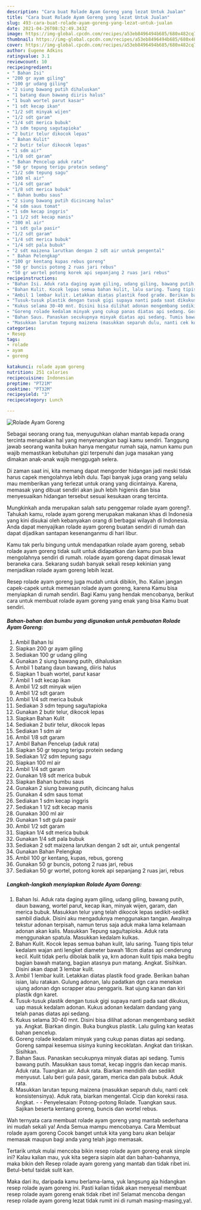 ```yaml
---
description: "Cara buat Rolade Ayam Goreng yang lezat Untuk Jualan"
title: "Cara buat Rolade Ayam Goreng yang lezat Untuk Jualan"
slug: 493-cara-buat-rolade-ayam-goreng-yang-lezat-untuk-jualan
date: 2021-04-26T08:52:49.343Z
image: https://img-global.cpcdn.com/recipes/a53eb8496494b685/680x482cq70/rolade-ayam-goreng-foto-resep-utama.jpg
thumbnail: https://img-global.cpcdn.com/recipes/a53eb8496494b685/680x482cq70/rolade-ayam-goreng-foto-resep-utama.jpg
cover: https://img-global.cpcdn.com/recipes/a53eb8496494b685/680x482cq70/rolade-ayam-goreng-foto-resep-utama.jpg
author: Eugene Adkins
ratingvalue: 3.1
reviewcount: 10
recipeingredient:
- " Bahan Isi"
- "200 gr ayam giling"
- "100 gr udang giling"
- "2 siung bawang putih dihaluskan"
- "1 batang daun bawang diiris halus"
- "1 buah wortel parut kasar"
- "1 sdt kecap ikan"
- "1/2 sdt minyak wijen"
- "1/2 sdt garam"
- "1/4 sdt merica bubuk"
- "3 sdm tepung sagutapioka"
- "2 butir telur dikocok lepas"
- " Bahan Kulit"
- "2 butir telur dikocok lepas"
- "1 sdm air"
- "1/8 sdt garam"
- " Bahan Pencelup aduk rata"
- "50 gr tepung terigu protein sedang"
- "1/2 sdm tepung sagu"
- "100 ml air"
- "1/4 sdt garam"
- "1/8 sdt merica bubuk"
- " Bahan bumbu saus"
- "2 siung bawang putih dicincang halus"
- "4 sdm saus tomat"
- "1 sdm kecap inggris"
- "1 1/2 sdt kecap manis"
- "300 ml air"
- "1 sdt gula pasir"
- "1/2 sdt garam"
- "1/4 sdt merica bubuk"
- "1/4 sdt pala bubuk"
- "2 sdt maizena larutkan dengan 2 sdt air untuk pengental"
- " Bahan Pelengkap"
- "100 gr kentang kupas rebus goreng"
- "50 gr buncis potong 2 ruas jari rebus"
- "50 gr wortel potong korek api sepanjang 2 ruas jari rebus"
recipeinstructions:
- "Bahan Isi. Aduk rata daging ayam giling, udang giling, bawang putih, daun bawang, wortel parut, kecap ikan, minyak wijen, garam, dan merica bubuk. Masukkan telur yang telah dikocok lepas sedikit-sedikit sambil diaduk. Disini aku mengaduknya menggunakan tangan. Awalnya tekstur adonan terpisah, namun terus saja aduk maka lama kelamaan adonan akan kalis. Masukkan Tepung sagu/tapioka. Aduk rata menggunakan spatula. Masukkan kedalam kulkas."
- "Bahan Kulit. Kocok lepas semua bahan kulit, lalu saring. Tuang tipis telur kedalam wajan anti lengket diameter bawah 18cm diatas api cenderung kecil. Kulit tidak perlu dibolak balik ya, krn adonan kulit tipis maka begitu bagian bawah matang, bagian atasnya pun matang. Angkat. Sisihkan. Disini akan dapat 3 lembar kulit."
- "Ambil 1 lembar kulit. Letakkan diatas plastik food grade. Berikan bahan isian, lalu ratakan. Gulung adonan, lalu padatkan dgn cara menekan ujung adonan dgn scrapper atau penggaris. Ikat ujung kanan dan kiri plastik dgn karet."
- "Tusuk-tusuk plastik dengan tusuk gigi supaya nanti pada saat dikukus, uap masuk kedalam adonan. Kukus adonan kedalam dandang yang telah panas diatas api sedang."
- "Kukus selama 30-40 mnt. Disini bisa dilihat adonan mengembang sedikit ya. Angkat. Biarkan dingin. Buka bungkus plastik. Lalu guling kan keatas bahan pencelup."
- "Goreng rolade kedalam minyak yang cukup panas diatas api sedang. Goreng sampai kesemua sisinya kuning kecoklatan. Angkat dan tiriskan. Sisihkan."
- "Bahan Saus. Panaskan secukupnya minyak diatas api sedang. Tumis bawang putih. Masukkan saus tomat, kecap inggris dan kecap manis. Aduk rata. Tuangkan air. Aduk rata. Biarkan mendidih dan sedikit menyusut. Lalu beri gula pasir, garam, merica dan pala bubuk. Aduk rata."
- "Masukkan larutan tepung maizena (masukkan separuh dulu, nanti cek konsistensinya). Aduk rata, biarkan mengental. Cicip dan koreksi rasa. Angkat.   Penyelesaian: Potong-potong Rolade. Tuangkan saus. Sajikan beserta kentang goreng, buncis dan wortel rebus."
categories:
- Resep
tags:
- rolade
- ayam
- goreng

katakunci: rolade ayam goreng 
nutrition: 251 calories
recipecuisine: Indonesian
preptime: "PT21M"
cooktime: "PT32M"
recipeyield: "3"
recipecategory: Lunch

---
```



![Rolade Ayam Goreng](https://img-global.cpcdn.com/recipes/a53eb8496494b685/680x482cq70/rolade-ayam-goreng-foto-resep-utama.jpg)

Sebagai seorang orang tua, menyuguhkan olahan mantab kepada orang tercinta merupakan hal yang menyenangkan bagi kamu sendiri. Tanggung jawab seorang  wanita bukan hanya mengatur rumah saja, namun kamu pun wajib memastikan kebutuhan gizi terpenuhi dan juga masakan yang dimakan anak-anak wajib menggugah selera.

Di zaman  saat ini, kita memang dapat mengorder hidangan jadi meski tidak harus capek mengolahnya lebih dulu. Tapi banyak juga orang yang selalu mau memberikan yang terlezat untuk orang yang dicintainya. Karena, memasak yang dibuat sendiri akan jauh lebih higienis dan bisa menyesuaikan hidangan tersebut sesuai kesukaan orang tercinta. 



Mungkinkah anda merupakan salah satu penggemar rolade ayam goreng?. Tahukah kamu, rolade ayam goreng merupakan makanan khas di Indonesia yang kini disukai oleh kebanyakan orang di berbagai wilayah di Indonesia. Anda dapat menyajikan rolade ayam goreng buatan sendiri di rumah dan dapat dijadikan santapan kesenanganmu di hari libur.

Kamu tak perlu bingung untuk mendapatkan rolade ayam goreng, sebab rolade ayam goreng tidak sulit untuk didapatkan dan kamu pun bisa mengolahnya sendiri di rumah. rolade ayam goreng dapat dimasak lewat beraneka cara. Sekarang sudah banyak sekali resep kekinian yang menjadikan rolade ayam goreng lebih lezat.

Resep rolade ayam goreng juga mudah untuk dibikin, lho. Kalian jangan capek-capek untuk memesan rolade ayam goreng, karena Kamu bisa menyiapkan di rumah sendiri. Bagi Kamu yang hendak mencobanya, berikut cara untuk membuat rolade ayam goreng yang enak yang bisa Kamu buat sendiri.

<!--inarticleads1-->

##### Bahan-bahan dan bumbu yang digunakan untuk pembuatan Rolade Ayam Goreng:

1. Ambil  Bahan Isi
1. Siapkan 200 gr ayam giling
1. Sediakan 100 gr udang giling
1. Gunakan 2 siung bawang putih, dihaluskan
1. Ambil 1 batang daun bawang, diiris halus
1. Siapkan 1 buah wortel, parut kasar
1. Ambil 1 sdt kecap ikan
1. Ambil 1/2 sdt minyak wijen
1. Ambil 1/2 sdt garam
1. Ambil 1/4 sdt merica bubuk
1. Sediakan 3 sdm tepung sagu/tapioka
1. Gunakan 2 butir telur, dikocok lepas
1. Siapkan  Bahan Kulit
1. Sediakan 2 butir telur, dikocok lepas
1. Sediakan 1 sdm air
1. Ambil 1/8 sdt garam
1. Ambil  Bahan Pencelup (aduk rata)
1. Siapkan 50 gr tepung terigu protein sedang
1. Sediakan 1/2 sdm tepung sagu
1. Siapkan 100 ml air
1. Ambil 1/4 sdt garam
1. Gunakan 1/8 sdt merica bubuk
1. Siapkan  Bahan bumbu saus
1. Gunakan 2 siung bawang putih, dicincang halus
1. Gunakan 4 sdm saus tomat
1. Sediakan 1 sdm kecap inggris
1. Sediakan 1 1/2 sdt kecap manis
1. Gunakan 300 ml air
1. Gunakan 1 sdt gula pasir
1. Ambil 1/2 sdt garam
1. Siapkan 1/4 sdt merica bubuk
1. Gunakan 1/4 sdt pala bubuk
1. Sediakan 2 sdt maizena larutkan dengan 2 sdt air, untuk pengental
1. Gunakan  Bahan Pelengkap
1. Ambil 100 gr kentang, kupas, rebus, goreng
1. Gunakan 50 gr buncis, potong 2 ruas jari, rebus
1. Sediakan 50 gr wortel, potong korek api sepanjang 2 ruas jari, rebus




<!--inarticleads2-->

##### Langkah-langkah menyiapkan Rolade Ayam Goreng:

1. Bahan Isi. Aduk rata daging ayam giling, udang giling, bawang putih, daun bawang, wortel parut, kecap ikan, minyak wijen, garam, dan merica bubuk. Masukkan telur yang telah dikocok lepas sedikit-sedikit sambil diaduk. Disini aku mengaduknya menggunakan tangan. Awalnya tekstur adonan terpisah, namun terus saja aduk maka lama kelamaan adonan akan kalis. Masukkan Tepung sagu/tapioka. Aduk rata menggunakan spatula. Masukkan kedalam kulkas.
1. Bahan Kulit. Kocok lepas semua bahan kulit, lalu saring. Tuang tipis telur kedalam wajan anti lengket diameter bawah 18cm diatas api cenderung kecil. Kulit tidak perlu dibolak balik ya, krn adonan kulit tipis maka begitu bagian bawah matang, bagian atasnya pun matang. Angkat. Sisihkan. Disini akan dapat 3 lembar kulit.
1. Ambil 1 lembar kulit. Letakkan diatas plastik food grade. Berikan bahan isian, lalu ratakan. Gulung adonan, lalu padatkan dgn cara menekan ujung adonan dgn scrapper atau penggaris. Ikat ujung kanan dan kiri plastik dgn karet.
1. Tusuk-tusuk plastik dengan tusuk gigi supaya nanti pada saat dikukus, uap masuk kedalam adonan. Kukus adonan kedalam dandang yang telah panas diatas api sedang.
1. Kukus selama 30-40 mnt. Disini bisa dilihat adonan mengembang sedikit ya. Angkat. Biarkan dingin. Buka bungkus plastik. Lalu guling kan keatas bahan pencelup.
1. Goreng rolade kedalam minyak yang cukup panas diatas api sedang. Goreng sampai kesemua sisinya kuning kecoklatan. Angkat dan tiriskan. Sisihkan.
1. Bahan Saus. Panaskan secukupnya minyak diatas api sedang. Tumis bawang putih. Masukkan saus tomat, kecap inggris dan kecap manis. Aduk rata. Tuangkan air. Aduk rata. Biarkan mendidih dan sedikit menyusut. Lalu beri gula pasir, garam, merica dan pala bubuk. Aduk rata.
1. Masukkan larutan tepung maizena (masukkan separuh dulu, nanti cek konsistensinya). Aduk rata, biarkan mengental. Cicip dan koreksi rasa. Angkat.  -  - Penyelesaian: Potong-potong Rolade. Tuangkan saus. Sajikan beserta kentang goreng, buncis dan wortel rebus.




Wah ternyata cara membuat rolade ayam goreng yang mantab sederhana ini mudah sekali ya! Anda Semua mampu mencobanya. Cara Membuat rolade ayam goreng Cocok banget untuk kita yang baru akan belajar memasak maupun bagi anda yang telah jago memasak.

Tertarik untuk mulai mencoba bikin resep rolade ayam goreng enak simple ini? Kalau kalian mau, yuk kita segera siapin alat dan bahan-bahannya, maka bikin deh Resep rolade ayam goreng yang mantab dan tidak ribet ini. Betul-betul taidak sulit kan. 

Maka dari itu, daripada kamu berlama-lama, yuk langsung aja hidangkan resep rolade ayam goreng ini. Pasti kalian tiidak akan menyesal membuat resep rolade ayam goreng enak tidak ribet ini! Selamat mencoba dengan resep rolade ayam goreng lezat tidak rumit ini di rumah masing-masing,ya!.

